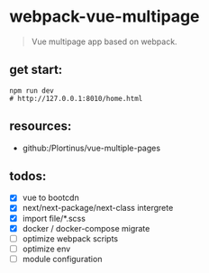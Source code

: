 # webpack-vue-multipage
> Vue multipage app based on webpack.

## get start:
```shell
npm run dev 
# http://127.0.0.1:8010/home.html
```

## resources:
+ github:/Plortinus/vue-multiple-pages

## todos:
+ [x] vue to bootcdn
+ [x] next/next-package/next-class intergrete
+ [x] import file/*.scss
+ [x] docker / docker-compose migrate
+ [ ] optimize webpack scripts
+ [ ] optimize env
+ [ ] module configuration
